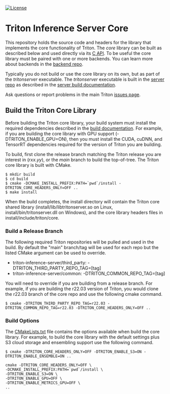 <!--
# Copyright 2020-2022, NVIDIA CORPORATION & AFFILIATES. All rights reserved.
#
# Redistribution and use in source and binary forms, with or without
# modification, are permitted provided that the following conditions
# are met:
#  * Redistributions of source code must retain the above copyright
#    notice, this list of conditions and the following disclaimer.
#  * Redistributions in binary form must reproduce the above copyright
#    notice, this list of conditions and the following disclaimer in the
#    documentation and/or other materials provided with the distribution.
#  * Neither the name of NVIDIA CORPORATION nor the names of its
#    contributors may be used to endorse or promote products derived
#    from this software without specific prior written permission.
#
# THIS SOFTWARE IS PROVIDED BY THE COPYRIGHT HOLDERS ``AS IS'' AND ANY
# EXPRESS OR IMPLIED WARRANTIES, INCLUDING, BUT NOT LIMITED TO, THE
# IMPLIED WARRANTIES OF MERCHANTABILITY AND FITNESS FOR A PARTICULAR
# PURPOSE ARE DISCLAIMED.  IN NO EVENT SHALL THE COPYRIGHT OWNER OR
# CONTRIBUTORS BE LIABLE FOR ANY DIRECT, INDIRECT, INCIDENTAL, SPECIAL,
# EXEMPLARY, OR CONSEQUENTIAL DAMAGES (INCLUDING, BUT NOT LIMITED TO,
# PROCUREMENT OF SUBSTITUTE GOODS OR SERVICES; LOSS OF USE, DATA, OR
# PROFITS; OR BUSINESS INTERRUPTION) HOWEVER CAUSED AND ON ANY THEORY
# OF LIABILITY, WHETHER IN CONTRACT, STRICT LIABILITY, OR TORT
# (INCLUDING NEGLIGENCE OR OTHERWISE) ARISING IN ANY WAY OUT OF THE USE
# OF THIS SOFTWARE, EVEN IF ADVISED OF THE POSSIBILITY OF SUCH DAMAGE.
-->

[![License](https://img.shields.io/badge/License-BSD3-lightgrey.svg)](https://opensource.org/licenses/BSD-3-Clause)

# Triton Inference Server Core

This repository holds the source code and headers for the library that
implements the core functionality of Triton. The *core* library can be
built as described below and used directly via its [C
API](https://github.com/triton-inference-server/server/blob/main/docs/inference_protocols.md#c-api). To
be useful the core library must be paired with one or more backends.
You can learn more about backends in the [backend
repo](https://github.com/triton-inference-server/backend).

Typically you do not build or use the core library on its own, but as
part of the *tritonserver* executable. The *tritonserver* executable
is built in the [server
repo](https://github.com/triton-inference-server/server) as described
in the [server build
documentation](https://github.com/triton-inference-server/server/blob/main/docs/build.md).

Ask questions or report problems in the main Triton [issues
page](https://github.com/triton-inference-server/server/issues).

## Build the Triton Core Library

Before building the Triton core library, your build system must
install the required dependencies described in the [build
documentation](https://github.com/triton-inference-server/server/blob/main/docs/build.md). For
example, if you are building the core library with GPU support
(-DTRITON_ENABLE_GPU=ON), then you must install the CUDA, cuDNN, and
TensorRT dependencies required for the version of Triton you are
building.

To build, first clone the release branch matching the Triton release
you are interest in (*rxx.yy*), or the *main* branch to build the
top-of-tree. The Triton core library is built with CMake.

```
$ mkdir build
$ cd build
$ cmake -DCMAKE_INSTALL_PREFIX:PATH=`pwd`/install -DTRITON_CORE_HEADERS_ONLY=OFF ..
$ make install
```

When the build completes, the install directory will contain the
Triton core shared library (install/lib/libtritonserver.so on Linux,
install/bin/tritonserver.dll on Windows), and the core library headers
files in install/include/triton/core.

### Build a Release Branch

The following required Triton repositories will be pulled and used in
the build. By default the "main" branch/tag will be used for each repo
but the listed CMake argument can be used to override.

* triton-inference-server/third_party: -DTRITON_THIRD_PARTY_REPO_TAG=[tag]
* triton-inference-server/common: -DTRITON_COMMON_REPO_TAG=[tag]

You will need to override if you are building from a release
branch. For example, if you are building the r22.03 version of Triton,
you would clone the r22.03 branch of the core repo and use the
following cmake command.

```
$ cmake -DTRITON_THIRD_PARTY_REPO_TAG=r22.03 -DTRITON_COMMON_REPO_TAG=r22.03 -DTRITON_CORE_HEADERS_ONLY=OFF ..
```

### Build Options

The [CMakeLists.txt](CMakeLists.txt) file contains the options
available when build the core library. For example, to build the core
library with the default settings plus S3 cloud storage and ensembling
support use the following command.

```
$ cmake -DTRITON_CORE_HEADERS_ONLY=OFF -DTRITON_ENABLE_S3=ON -DTRITON_ENABLE_ENSEMBLE=ON ..
```

```
cmake -DTRITON_CORE_HEADERS_ONLY=OFF \
-DCMAKE_INSTALL_PREFIX:PATH=`pwd`/install \
-DTRITON_ENABLE_S3=ON \
-DTRITON_ENABLE_GPU=OFF \
-DTRITON_ENABLE_METRICS_GPU=OFF \
..
```